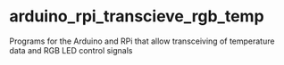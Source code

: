 # arduino_rpi_transcieve_rgb_temp
Programs for the Arduino and RPi that allow transceiving of temperature data and RGB LED control signals
